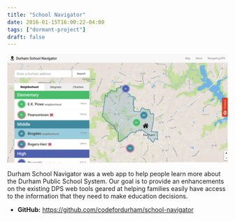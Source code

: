 ```yaml
---
title: "School Navigator"
date: 2016-01-15T16:00:22-04:00
tags: ["dormant-project"]
draft: false
---
```


![DEAR logo](SchoolNav_Home.png)

Durham School Navigator was a web app to help people learn more about the Durham
Public School System. Our goal is to provide an enhancements on the existing DPS
web tools geared at helping families easily have access to the information that
they need to make education decisions.

* **GitHub:** https://github.com/codefordurham/school-navigator
